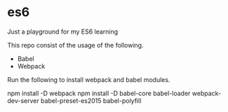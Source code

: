 # es6
Just a playground for my ES6 learning

This repo consist of the usage of the following.
  - Babel
  - Webpack

Run the following to install webpack and babel modules.

npm install -D webpack
npm install -D babel-core babel-loader webpack-dev-server babel-preset-es2015 babel-polyfill